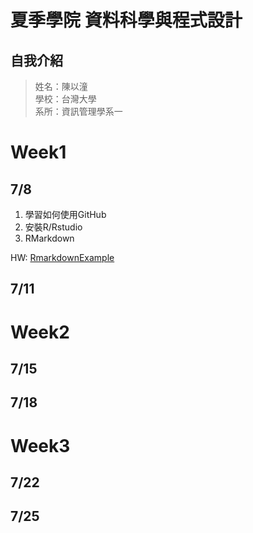 # 夏季學院 資料科學與程式設計
## 自我介紹
> 姓名：陳以潼 <br />
> 學校：台灣大學 <br />
> 系所：資訊管理學系一 <br />

# Week1 
## 7/8
1. 學習如何使用GitHub <br />
2. 安裝R/Rstudio
3. RMarkdown

HW:
[RmarkdownExample]()
## 7/11
# Week2
## 7/15
## 7/18
# Week3
## 7/22
## 7/25
